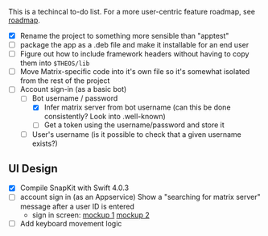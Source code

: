 This is a techincal to-do list. For a more user-centric feature roadmap, see [roadmap](roadmap.md).

* [x] Rename the project to something more sensible than "apptest"
* [ ] package the app as a .deb file and make it installable for an end user
* [ ] Figure out how to include framework headers without having to copy them into `$THEOS/lib`
* [ ] Move Matrix-specific code into it's own file so it's somewhat isolated from the rest of the project
* [ ] Account sign-in (as a basic bot)
  * [ ] Bot username / password
    * [x] Infer matrix server from bot username (can this be done consistently? Look into .well-known)
    * [ ] Get a token using the username/password and store it
  * [ ] User's username (is it possible to check that a given username exists?)

UI Design
---------
* [x] Compile SnapKit with Swift 4.0.3
* [ ] account sign in (as an Appservice)
      Show a "searching for matrix server" message after a user ID is entered
  * sign in screen: [mockup 1](./design/mockup1.png) [mockup 2](./design/mockup2.png)
* [ ] Add keyboard movement logic

